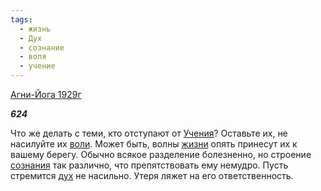 ```yaml
---
tags:
  - жизнь
  - Дух
  - сознание
  - воля
  - учение
---
```

[Агни-Йога 1929г](https://127.0.0.1:4002/agni/1929)

___624___

Что же делать с теми, кто отступают от [Учения](../../../tags/#учение)? Оставьте их, не насилуйте их [воли](../../../tags/#воля). Может быть, волны [жизни](../../../tags/#жизнь) опять принесут их к вашему берегу. Обычно всякое разделение болезненно, но строение [сознания](../../../tags/#сознание) так различно, что препятствовать ему немудро. Пусть стремится [дух](../../../tags/#Дух) не насильно. Утеря ляжет на его ответственность.